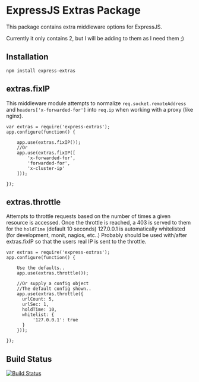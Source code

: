 ExpressJS Extras Package
========================

This package contains extra middleware options for ExpressJS.

Currently it only contains 2, but I will be adding to them as I need them ;)

Installation
------------

`npm install express-extras`

extras.fixIP
------------

This middleware module attempts to normalize `req.socket.remoteAddress` and `headers['x-forwarded-for']` into `req.ip`
when working with a proxy (like nginx).


    var extras = require('express-extras');
    app.configure(function() {

        app.use(extras.fixIP());
        //Or
        app.use(extras.fixIP([
            'x-forwarded-for',
            'forwarded-for',
            'x-cluster-ip'
        ]));

    });


extras.throttle
---------------

Attempts to throttle requests based on the number of times a given resource is accessed.
Once the throttle is reached, a 403 is served to them for the `holdTime` (default 10 seconds)
127.0.0.1 is automatically whitelisted (for development, monit, nagios, etc..)
Probably should be used with/after extras.fixIP so that the users real IP is sent to the throttle.


    var extras = require('express-extras');
    app.configure(function() {

        Use the defaults..
        app.use(extras.throttle());

        //Or supply a config object
        //The default config shown..
        app.use(extras.throttle({
          urlCount: 5,
          urlSec: 1,
          holdTime: 10,
          whitelist: {
              '127.0.0.1': true
          }
        }));

    });


Build Status
------------

[![Build Status](https://secure.travis-ci.org/davglass/express-extras.png?branch=master)](http://travis-ci.org/davglass/express-extras)


